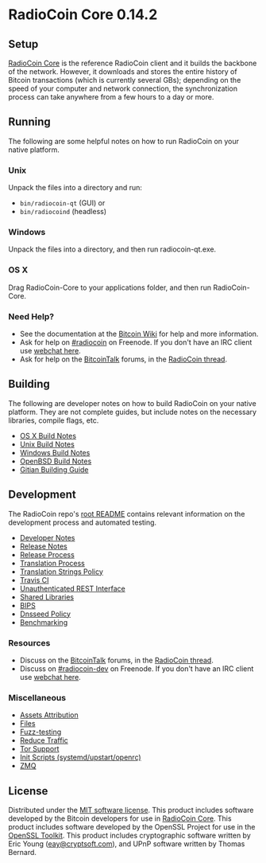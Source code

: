 RadioCoin Core 0.14.2
=====================

Setup
---------------------
[RadioCoin Core](http://radiocoin.com/) is the reference RadioCoin client and it builds the backbone of the network. However, it downloads and stores the entire history of Bitcoin transactions (which is currently several GBs); depending on the speed of your computer and network connection, the synchronization process can take anywhere from a few hours to a day or more.

Running
---------------------
The following are some helpful notes on how to run RadioCoin on your native platform.

### Unix

Unpack the files into a directory and run:

- `bin/radiocoin-qt` (GUI) or
- `bin/radiocoind` (headless)

### Windows

Unpack the files into a directory, and then run radiocoin-qt.exe.

### OS X

Drag RadioCoin-Core to your applications folder, and then run RadioCoin-Core.

### Need Help?

* See the documentation at the [Bitcoin Wiki](https://en.bitcoin.it/wiki/Main_Page)
for help and more information.
* Ask for help on [#radiocoin](http://webchat.freenode.net?channels=radiocoin) on Freenode. If you don't have an IRC client use [webchat here](http://webchat.freenode.net?channels=radiocoin).
* Ask for help on the [BitcoinTalk](https://bitcointalk.org/) forums, in the [RadioCoin thread](https://bitcointalk.org/index.php?topic=361813.0).

Building
---------------------
The following are developer notes on how to build RadioCoin on your native platform. They are not complete guides, but include notes on the necessary libraries, compile flags, etc.

- [OS X Build Notes](build-osx.md)
- [Unix Build Notes](build-unix.md)
- [Windows Build Notes](build-windows.md)
- [OpenBSD Build Notes](build-openbsd.md)
- [Gitian Building Guide](gitian-building.md)

Development
---------------------
The RadioCoin repo's [root README](/README.md) contains relevant information on the development process and automated testing.

- [Developer Notes](developer-notes.md)
- [Release Notes](release-notes.md)
- [Release Process](release-process.md)
- [Translation Process](translation_process.md)
- [Translation Strings Policy](translation_strings_policy.md)
- [Travis CI](travis-ci.md)
- [Unauthenticated REST Interface](REST-interface.md)
- [Shared Libraries](shared-libraries.md)
- [BIPS](bips.md)
- [Dnsseed Policy](dnsseed-policy.md)
- [Benchmarking](benchmarking.md)

### Resources
* Discuss on the [BitcoinTalk](https://bitcointalk.org/) forums, in the [RadioCoin thread](https://bitcointalk.org/index.php?topic=361813.0).
* Discuss on [#radiocoin-dev](http://webchat.freenode.net/?channels=radiocoin-dev) on Freenode. If you don't have an IRC client use [webchat here](http://webchat.freenode.net/?channels=radiocoin-dev).

### Miscellaneous
- [Assets Attribution](assets-attribution.md)
- [Files](files.md)
- [Fuzz-testing](fuzzing.md)
- [Reduce Traffic](reduce-traffic.md)
- [Tor Support](tor.md)
- [Init Scripts (systemd/upstart/openrc)](init.md)
- [ZMQ](zmq.md)

License
---------------------
Distributed under the [MIT software license](/COPYING).
This product includes software developed by the Bitcoin developers for use in [RadioCoin Core](https://www.bitcoin.org/). 
This product includes software developed by the OpenSSL Project for use in the [OpenSSL Toolkit](https://www.openssl.org/). This product includes
cryptographic software written by Eric Young ([eay@cryptsoft.com](mailto:eay@cryptsoft.com)), and UPnP software written by Thomas Bernard.
